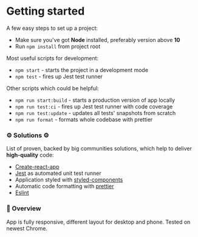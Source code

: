 # Getting started

A few easy steps to set up a project:

* Make sure you've got **Node** installed, preferably version above **10**
* Run `npm install` from project root

Most useful scripts for development:

* `npm start` - starts the project in a development mode
* `npm test` - fires up Jest test runner

Other scripts which could be helpful:

* `npm run start:build` -  starts a production version of app locally
* `npm run test:ci` - fires up Jest test runner with code coverage
* `npm run test:update` - updates all tests' snapshots from scratch
* `npm run format` - formats whole codebase with prettier

### ⚙️ Solutions ⚙️
List of proven, backed by big communities solutions, which help to deliver **high-quality** code:
* [Create-react-app](https://github.com/facebook/create-react-app)
* [Jest](https://jestjs.io/) as automated unit test runner
* Application styled with [styled-components](https://www.styled-components.com/)
* Automatic code formatting with [prettier](https://prettier.io/)
* [Eslint](https://eslint.org/)

### :loudspeaker: Overview

App is fully responsive, different layout for desktop and phone. Tested on newest Chrome.
